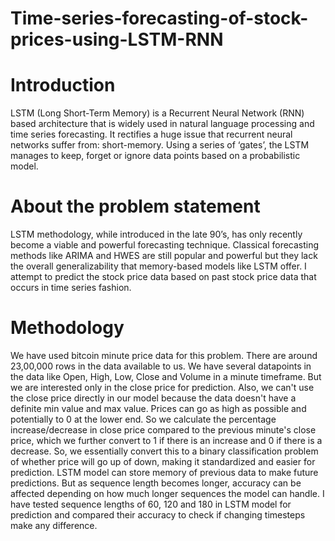 # Time-series-forecasting-of-stock-prices-using-LSTM-RNN

# Introduction
LSTM (Long Short-Term Memory) is a Recurrent Neural Network (RNN) based architecture that is widely used in natural language processing and time series forecasting. It rectifies a huge issue that recurrent neural networks suffer from: short-memory. Using a series of ‘gates’, the LSTM manages to keep, forget or ignore data points based on a probabilistic model. 

# About the problem statement
LSTM methodology, while introduced in the late 90’s, has only recently become a viable and powerful forecasting technique. Classical forecasting methods like ARIMA and HWES are still popular and powerful but they lack the overall generalizability that memory-based models like LSTM offer. I attempt to predict the stock price data based on past stock price data that occurs in time series fashion.

# Methodology
We have used bitcoin minute price data for this problem. There are around 23,00,000 rows in the data available to us. We have several datapoints in the data like Open, High, Low, Close and Volume in a minute timeframe. But we are interested only in the close price for prediction. Also, we can't use the close price directly in our model because the data doesn't have a definite min value and max value. Prices can go as high as possible and potentially to 0 at the lower end. So we calculate the percentage increase/decrease in close price compared to the previous minute's close price, which we further convert to 1 if there is an increase and 0 if there is a decrease. So, we essentially convert this to a binary classification problem of whether price will go up of down, making it standardized and easier for prediction. LSTM model can store memory of previous data to make future predictions. But as sequence length becomes longer, accuracy can be affected depending on how much longer sequences the model can handle. I have tested sequence lengths of 60, 120 and 180 in LSTM model for prediction and compared their accuracy to check if changing timesteps make any difference.
